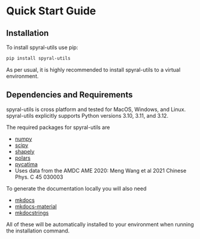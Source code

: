 # Quick Start Guide

## Installation

To install spyral-utils use pip:

```bash
pip install spyral-utils
```

As per usual, it is highly recommended to install spyral-utils to a virtual environment.

## Dependencies and Requirements

spyral-utils is cross platform and tested for MacOS, Windows, and Linux. spyral-utils explicitly supports Python versions 3.10, 3.11, and 3.12.

The required packages for spyral-utils are

- [numpy](https://numpy.org/)
- [scipy](https://scipy.org/)
- [shapely](https://shapely.readthedocs.io/)
- [polars](https://pola.rs/)
- [pycatima](https://github.com/hrosiak/pycatima)
- Uses data from the AMDC AME 2020: Meng Wang et al 2021 Chinese Phys. C 45 030003

To generate the documentation locally you will also need

- [mkdocs](https://www.mkdocs.org)
- [mkdocs-material](https://squidfunk.github.io/mkdocs-material/)
- [mkdocstrings](https://mkdocstrings.github.io/)

All of these will be automatically installed to your environment when running the installation command.
